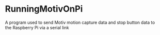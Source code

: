 # RunningMotivOnPi
 A program used to send Motiv motion capture data and stop button data to the Raspberry Pi via a serial link
